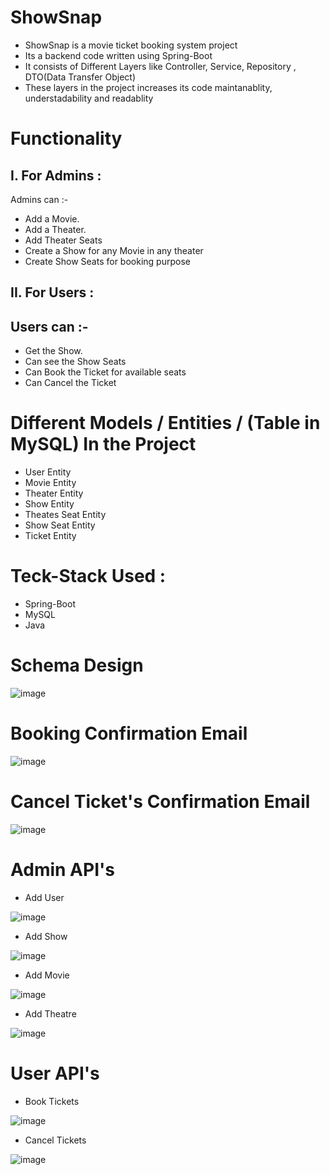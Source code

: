 
# ShowSnap

* ShowSnap is a movie ticket booking system project
* Its a backend code written using Spring-Boot
* It consists of Different Layers like Controller, Service, Repository , DTO(Data Transfer Object)
* These layers in the project increases its code maintanablity, understadability and readablity




# Functionality



## I. For Admins :
 Admins can :-
 - Add a Movie.
- Add a Theater.
- Add Theater Seats
- Create a Show for any Movie in any theater
- Create Show Seats for booking purpose



## II. For Users :

## Users can :-
- Get the Show.
- Can see the Show Seats
- Can Book the Ticket for available seats
- Can Cancel the Ticket 




# Different Models / Entities / (Table in MySQL) In the Project
- User Entity
- Movie Entity
- Theater Entity
- Show Entity
- Theates Seat Entity
- Show Seat Entity
- Ticket Entity



# Teck-Stack Used :
- Spring-Boot
- MySQL
- Java


# Schema Design

![image](https://user-images.githubusercontent.com/98727328/223332208-f226112f-69b1-45cc-b4ac-aa48502a11d3.png)








# Booking Confirmation Email

![image](https://user-images.githubusercontent.com/98727328/223663352-577e7994-acbb-4460-894f-55fcd16a1714.png)



# Cancel Ticket's Confirmation Email

![image](https://user-images.githubusercontent.com/98727328/223663519-28640472-e23f-4a85-a97d-f93aa0215bb3.png)



# Admin API's

- Add User



 ![image](https://user-images.githubusercontent.com/98727328/223327105-8e999e60-3d65-4213-929c-46b076fab284.png)

- Add Show




 ![image](https://user-images.githubusercontent.com/98727328/223327113-8baf2186-4db1-44bd-8b62-dc7cee182b55.png)

- Add Movie



 ![image](https://user-images.githubusercontent.com/98727328/223327119-e59ed20f-27d3-4acf-8337-b176b1391e8c.png)

- Add Theatre



 ![image](https://user-images.githubusercontent.com/98727328/223327125-4a68bf4d-99a6-4980-b23f-36f35070280a.png)


# User API's

- Book Tickets




![image](https://user-images.githubusercontent.com/98727328/223647561-1b17960c-30d0-469f-a47a-c0275391c5db.png)

- Cancel Tickets




![image](https://user-images.githubusercontent.com/98727328/223647671-f26e013b-e8f1-4e8d-9ef4-67771c1e9192.png)

